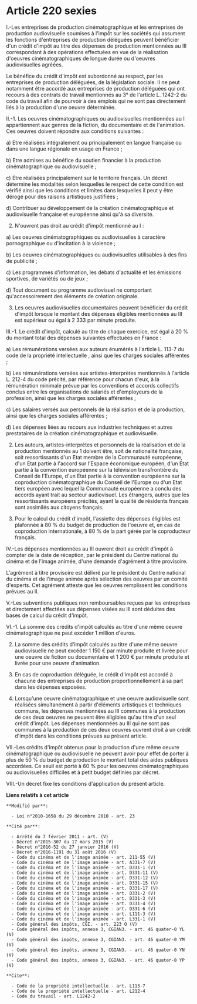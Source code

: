 # Article 220 sexies

I.-Les entreprises de production cinématographique et les entreprises de production audiovisuelle soumises à l'impôt sur les
sociétés qui assument les fonctions d'entreprises de production déléguées peuvent bénéficier d'un crédit d'impôt au titre des
dépenses de production mentionnées au III correspondant à des opérations effectuées en vue de la réalisation d'oeuvres
cinématographiques de longue durée ou d'oeuvres audiovisuelles agréées. 

Le bénéfice du crédit d'impôt est subordonné au respect, par les entreprises de production déléguées, de la législation
sociale. Il ne peut notamment être accordé aux entreprises de production déléguées qui ont recours à des contrats de travail
mentionnés au 3° de l'article L. 1242-2 du code du travail afin de pourvoir à des emplois qui ne sont pas directement liés à
la production d'une oeuvre déterminée. 

II.-1. Les oeuvres cinématographiques ou audiovisuelles mentionnées au I appartiennent aux genres de la fiction, du
documentaire et de l'animation. Ces oeuvres doivent répondre aux conditions suivantes : 

a) Etre réalisées intégralement ou principalement en langue française ou dans une langue régionale en usage en France ; 

b) Etre admises au bénéfice du soutien financier à la production cinématographique ou audiovisuelle ; 

c) Etre réalisées principalement sur le territoire français. Un décret détermine les modalités selon lesquelles le respect de
cette condition est vérifié ainsi que les conditions et limites dans lesquelles il peut y être dérogé pour des raisons
artistiques justifiées ; 

d) Contribuer au développement de la création cinématographique et audiovisuelle française et européenne ainsi qu'à sa
diversité. 

2. N'ouvrent pas droit au crédit d'impôt mentionné au I : 

a) Les oeuvres cinématographiques ou audiovisuelles à caractère pornographique ou d'incitation à la violence ; 

b) Les oeuvres cinématographiques ou audiovisuelles utilisables à des fins de publicité ; 

c) Les programmes d'information, les débats d'actualité et les émissions sportives, de variétés ou de jeux ; 

d) Tout document ou programme audiovisuel ne comportant qu'accessoirement des éléments de création originale. 

3. Les oeuvres audiovisuelles documentaires peuvent bénéficier du crédit d'impôt lorsque le montant des dépenses éligibles
mentionnées au III est supérieur ou égal à 2 333 par minute produite. 

III.-1. Le crédit d'impôt, calculé au titre de chaque exercice, est égal à 20 % du montant total des dépenses suivantes
effectuées en France : 

a) Les rémunérations versées aux auteurs énumérés à l'article L. 113-7 du code de la propriété intellectuelle , ainsi que les
charges sociales afférentes ; 

b) Les rémunérations versées aux artistes-interprètes mentionnés à l'article L. 212-4 du code précité, par référence pour
chacun d'eux, à la rémunération minimale prévue par les conventions et accords collectifs conclus entre les organisations de
salariés et d'employeurs de la profession, ainsi que les charges sociales afférentes ; 

c) Les salaires versés aux personnels de la réalisation et de la production, ainsi que les charges sociales afférentes ; 

d) Les dépenses liées au recours aux industries techniques et autres prestataires de la création cinématographique et
audiovisuelle. 

2. Les auteurs, artistes-interprètes et personnels de la réalisation et de la production mentionnés au 1 doivent être, soit
de nationalité française, soit ressortissants d'un Etat membre de la Communauté européenne, d'un Etat partie à l'accord sur
l'Espace économique européen, d'un Etat partie à la convention européenne sur la télévision transfrontière du Conseil de
l'Europe, d'un Etat partie à la convention européenne sur la coproduction cinématographique du Conseil de l'Europe ou d'un
Etat tiers européen avec lequel la Communauté européenne a conclu des accords ayant trait au secteur audiovisuel. Les
étrangers, autres que les ressortissants européens précités, ayant la qualité de résidents français sont assimilés aux
citoyens français. 

3. Pour le calcul du crédit d'impôt, l'assiette des dépenses éligibles est plafonnée à 80 % du budget de production de
l'oeuvre et, en cas de coproduction internationale, à 80 % de la part gérée par le coproducteur français. 

IV.-Les dépenses mentionnées au III ouvrent droit au crédit d'impôt à compter de la date de réception, par le président du
Centre national du cinéma et de l'image animée, d'une demande d'agrément à titre provisoire. 

L'agrément à titre provisoire est délivré par le président du Centre national du cinéma et de l'image animée après sélection
des oeuvres par un comité d'experts. Cet agrément atteste que les oeuvres remplissent les conditions prévues au II. 

V.-Les subventions publiques non remboursables reçues par les entreprises et directement affectées aux dépenses visées au III
sont déduites des bases de calcul du crédit d'impôt. 

VI.-1. La somme des crédits d'impôt calculés au titre d'une même oeuvre cinématographique ne peut excéder 1 million d'euros. 

2. La somme des crédits d'impôt calculés au titre d'une même oeuvre audiovisuelle ne peut excéder 1 150 € par minute produite
et livrée pour une oeuvre de fiction ou documentaire et 1 200 € par minute produite et livrée pour une oeuvre d'animation. 

3. En cas de coproduction déléguée, le crédit d'impôt est accordé à chacune des entreprises de production proportionnellement
à sa part dans les dépenses exposées. 

4. Lorsqu'une oeuvre cinématographique et une oeuvre audiovisuelle sont réalisées simultanément à partir d'éléments
artistiques et techniques communs, les dépenses mentionnées au III communes à la production de ces deux oeuvres ne peuvent
être éligibles qu'au titre d'un seul crédit d'impôt. Les dépenses mentionnées au III qui ne sont pas communes à la production
de ces deux oeuvres ouvrent droit à un crédit d'impôt dans les conditions prévues au présent article. 

VII.-Les crédits d'impôt obtenus pour la production d'une même oeuvre cinématographique ou audiovisuelle ne peuvent avoir
pour effet de porter à plus de 50 % du budget de production le montant total des aides publiques accordées. Ce seuil est
porté à 60 % pour les oeuvres cinématographiques ou audiovisuelles difficiles et à petit budget définies par décret. 

VIII.-Un décret fixe les conditions d'application du présent article.

**Liens relatifs à cet article**

	**Modifié par**:

	  - Loi n°2010-1658 du 29 décembre 2010 - art. 23

	**Cité par**:

	  - Arrêté du 7 février 2011 - art. (V)
	  - Décret n°2015-307 du 17 mars 2015 (V)
	  - Décret n°2016-52 du 27 janvier 2016 (V)
	  - Décret n°2016-1191 du 31 août 2016 (V)
	  - Code du cinéma et de l'image animée - art. 211-55 (V)
	  - Code du cinéma et de l'image animée - art. A331-7 (V)
	  - Code du cinéma et de l'image animée - art. D331-1 (V)
	  - Code du cinéma et de l'image animée - art. D331-11 (V)
	  - Code du cinéma et de l'image animée - art. D331-12 (V)
	  - Code du cinéma et de l'image animée - art. D331-15 (V)
	  - Code du cinéma et de l'image animée - art. D331-17 (V)
	  - Code du cinéma et de l'image animée - art. D331-2 (V)
	  - Code du cinéma et de l'image animée - art. D331-3 (V)
	  - Code du cinéma et de l'image animée - art. D331-4 (V)
	  - Code du cinéma et de l'image animée - art. D331-6 (V)
	  - Code du cinéma et de l'image animée - art. L111-3 (V)
	  - Code du cinéma et de l'image animée - art. L331-1 (V)
	  - Code général des impôts, CGI. - art. 223 O (V)
	  - Code général des impôts, annexe 3, CGIAN3. - art. 46 quater-0 YL (V)
	  - Code général des impôts, annexe 3, CGIAN3. - art. 46 quater-0 YM (V)
	  - Code général des impôts, annexe 3, CGIAN3. - art. 46 quater-0 YN (V)
	  - Code général des impôts, annexe 3, CGIAN3. - art. 46 quater-0 YP (V)

	**Cite**:

	  - Code de la propriété intellectuelle - art. L113-7
	  - Code de la propriété intellectuelle - art. L212-4
	  - Code du travail - art. L1242-2
